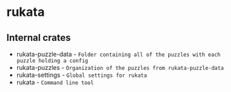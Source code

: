 # rukata

## Internal crates
- rukata-puzzle-data - `Folder containing all of the puzzles with each puzzle holding a config`
- rukata-puzzles - `Organization of the puzzles from rukata-puzzle-data`
- rukata-settings - `Global settings for rukata`
- rukata - `Command line tool`